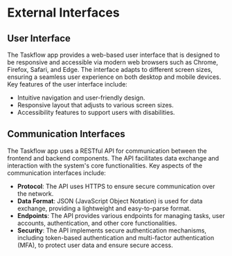 # External Interfaces

## User Interface

The Taskflow app provides a web-based user interface that is designed to be responsive and accessible via modern web browsers such as Chrome, Firefox, Safari, and Edge. The interface adapts to different screen sizes, ensuring a seamless user experience on both desktop and mobile devices. Key features of the user interface include:

- Intuitive navigation and user-friendly design.
- Responsive layout that adjusts to various screen sizes.
- Accessibility features to support users with disabilities.

## Communication Interfaces

The Taskflow app uses a RESTful API for communication between the frontend and backend components. The API facilitates data exchange and interaction with the system's core functionalities. Key aspects of the communication interfaces include:

- **Protocol**: The API uses HTTPS to ensure secure communication over the network.
- **Data Format**: JSON (JavaScript Object Notation) is used for data exchange, providing a lightweight and easy-to-parse format.
- **Endpoints**: The API provides various endpoints for managing tasks, user accounts, authentication, and other core functionalities.
- **Security**: The API implements secure authentication mechanisms, including token-based authentication and multi-factor authentication (MFA), to protect user data and ensure secure access.
